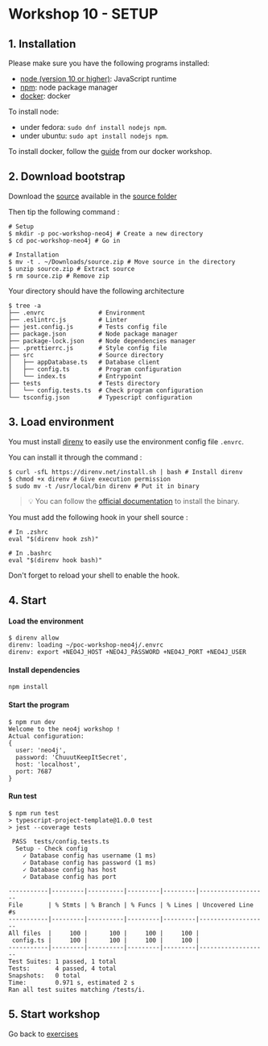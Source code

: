 # Workshop 10 - SETUP

## 1. Installation

Please make sure you have the following programs installed:
- [node (version 10 or higher)](https://github.com/nodejs/node): JavaScript runtime
- [npm](https://www.npmjs.com/): node package manager
- [docker](https://www.docker.com/): docker

To install node:
- under fedora: `sudo dnf install nodejs npm`.
- under ubuntu: `sudo apt install nodejs npm`.

To install docker, follow the [guide](https://github.com/PoCInnovation/Workshops/blob/master/software/04.Docker/SETUP.md) from our docker workshop.

## 2. Download bootstrap

Download the [source](./source/source.zip) available in the [source folder](./source)

Then tip the following command :

```shell
# Setup
$ mkdir -p poc-workshop-neo4j # Create a new directory
$ cd poc-workshop-neo4j # Go in

# Installation
$ mv -t . ~/Downloads/source.zip # Move source in the directory
$ unzip source.zip # Extract source
$ rm source.zip # Remove zip
```

Your directory should have the following architecture 
```shell
$ tree -a
├── .envrc               # Environment
├── .eslintrc.js         # Linter
├── jest.config.js       # Tests config file
├── package.json         # Node package manager
├── package-lock.json    # Node dependencies manager
├── .prettierrc.js       # Style config file
├── src                  # Source directory
│   ├── appDatabase.ts   # Database client
│   ├── config.ts        # Program configuration
│   └── index.ts         # Entrypoint
├── tests                # Tests directory
│   └── config.tests.ts  # Check program configuration
└── tsconfig.json        # Typescript configuration
```

## 3. Load environment

You must install [direnv](https://direnv.net/) to easily use the environment config file `.envrc`.

You can install it through the command :

```shell
$ curl -sfL https://direnv.net/install.sh | bash # Install direnv
$ chmod +x direnv # Give execution permission
$ sudo mv -t /usr/local/bin direnv # Put it in binary
```

> 💡 You can follow the [official documentation](https://direnv.net/docs/installation.html) to install the binary.

You must add the following hook in your shell source :

```shell
# In .zshrc
eval "$(direnv hook zsh)"

# In .bashrc
eval "$(direnv hook bash)"
```

Don't forget to reload your shell to enable the hook.

## 4. Start

#### Load the environment

```shell
$ direnv allow
direnv: loading ~/poc-workshop-neo4j/.envrc                                                                                                                                                    
direnv: export +NEO4J_HOST +NEO4J_PASSWORD +NEO4J_PORT +NEO4J_USER
```

#### Install dependencies

```
npm install
```

#### Start the program

```shell
$ npm run dev
Welcome to the neo4j workshop !
Actual configuration:
{
  user: 'neo4j',
  password: 'ChuuutKeepItSecret',
  host: 'localhost',
  port: 7687
}

```

#### Run test

```shell
$ npm run test
> typescript-project-template@1.0.0 test
> jest --coverage tests

 PASS  tests/config.tests.ts
  Setup - Check config
    ✓ Database config has username (1 ms)
    ✓ Database config has password (1 ms)
    ✓ Database config has host
    ✓ Database config has port

-----------|---------|----------|---------|---------|-------------------
File       | % Stmts | % Branch | % Funcs | % Lines | Uncovered Line #s 
-----------|---------|----------|---------|---------|-------------------
All files  |     100 |      100 |     100 |     100 |                   
 config.ts |     100 |      100 |     100 |     100 |                   
-----------|---------|----------|---------|---------|-------------------
Test Suites: 1 passed, 1 total
Tests:       4 passed, 4 total
Snapshots:   0 total
Time:        0.971 s, estimated 2 s
Ran all test suites matching /tests/i.
```

## 5. Start workshop

Go back to [exercises](./README.md)
